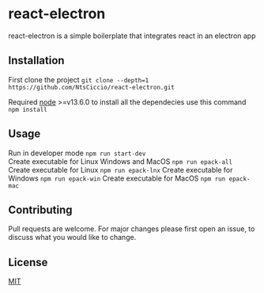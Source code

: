 # react-electron

react-electron is a simple boilerplate that integrates react in an electron app

## Installation
First clone the project ```git clone --depth=1 https://github.com/NtsCiccio/react-electron.git```

Required [node](https://nodejs.org/it/) >=v13.6.0 to install all the dependecies
use this command
```npm install```

## Usage
Run in developer mode ```npm run start-dev```  
Create executable for Linux Windows and MacOS ```npm run epack-all```  
Create executable for Linux ```npm run epack-lnx``` 
Create executable for Windows ```npm run epack-win``` 
Create executable for MacOS ```npm run epack-mac``` 

## Contributing
Pull requests are welcome. For major changes please first open an issue,  to discuss what you would like to change. 

## License
[MIT](https://choosealicense.com/licenses/mit/)
